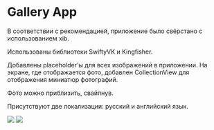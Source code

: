 # Gallery App

В соответствии с рекомендацией, приложение было свёрстано с использованием xib.

Использованы библиотеки SwiftyVK и Kingfisher.

Добавлены placeholder’ы для всех изображений в приложении. На экране, где отображается фото, добавлен CollectionView для отображения миниатюр фотографий. 

Фото можно приблизить, свайпнув.

Присутствуют две локализации: русский и английский язык.

![](./docs/1.gif) ![](./docs/3.gif)
